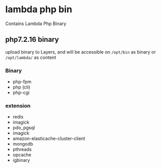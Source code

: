 # lambda php bin

Contains Lambda Php Binary

## php7.2.16 binary 

upload binary to Layers, and will be accessible on `/opt/bin` as binary or `/opt/lambda/` as content

### Binary
- php-fpm
- php (cli)
- php-cgi

### extension

- redis
- imagick
- pdo_pgsql
- imagick
- amazon-elasticache-cluster-client
- mongodb
- pthreads
- opcache
- igbinary
